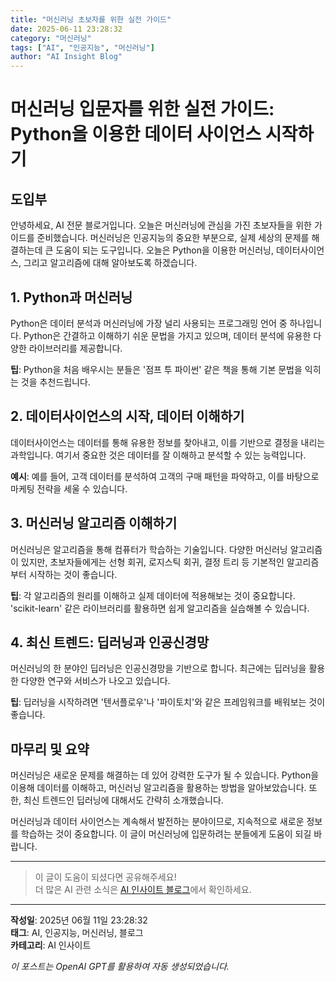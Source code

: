 ```yaml
---
title: "머신러닝 초보자를 위한 실전 가이드"
date: 2025-06-11 23:28:32
category: "머신러닝"
tags: ["AI", "인공지능", "머신러닝"]
author: "AI Insight Blog"
---
```


# 머신러닝 입문자를 위한 실전 가이드: Python을 이용한 데이터 사이언스 시작하기

## 도입부

안녕하세요, AI 전문 블로거입니다. 오늘은 머신러닝에 관심을 가진 초보자들을 위한 가이드를 준비했습니다. 머신러닝은 인공지능의 중요한 부분으로, 실제 세상의 문제를 해결하는데 큰 도움이 되는 도구입니다. 오늘은 Python을 이용한 머신러닝, 데이터사이언스, 그리고 알고리즘에 대해 알아보도록 하겠습니다.

## 1. Python과 머신러닝

Python은 데이터 분석과 머신러닝에 가장 널리 사용되는 프로그래밍 언어 중 하나입니다. Python은 간결하고 이해하기 쉬운 문법을 가지고 있으며, 데이터 분석에 유용한 다양한 라이브러리를 제공합니다.

**팁**: Python을 처음 배우시는 분들은 '점프 투 파이썬' 같은 책을 통해 기본 문법을 익히는 것을 추천드립니다.

## 2. 데이터사이언스의 시작, 데이터 이해하기

데이터사이언스는 데이터를 통해 유용한 정보를 찾아내고, 이를 기반으로 결정을 내리는 과학입니다. 여기서 중요한 것은 데이터를 잘 이해하고 분석할 수 있는 능력입니다.

**예시**: 예를 들어, 고객 데이터를 분석하여 고객의 구매 패턴을 파악하고, 이를 바탕으로 마케팅 전략을 세울 수 있습니다.

## 3. 머신러닝 알고리즘 이해하기

머신러닝은 알고리즘을 통해 컴퓨터가 학습하는 기술입니다. 다양한 머신러닝 알고리즘이 있지만, 초보자들에게는 선형 회귀, 로지스틱 회귀, 결정 트리 등 기본적인 알고리즘부터 시작하는 것이 좋습니다.

**팁**: 각 알고리즘의 원리를 이해하고 실제 데이터에 적용해보는 것이 중요합니다. 'scikit-learn' 같은 라이브러리를 활용하면 쉽게 알고리즘을 실습해볼 수 있습니다.

## 4. 최신 트렌드: 딥러닝과 인공신경망

머신러닝의 한 분야인 딥러닝은 인공신경망을 기반으로 합니다. 최근에는 딥러닝을 활용한 다양한 연구와 서비스가 나오고 있습니다.

**팁**: 딥러닝을 시작하려면 '텐서플로우'나 '파이토치'와 같은 프레임워크를 배워보는 것이 좋습니다.

## 마무리 및 요약

머신러닝은 새로운 문제를 해결하는 데 있어 강력한 도구가 될 수 있습니다. Python을 이용해 데이터를 이해하고, 머신러닝 알고리즘을 활용하는 방법을 알아보았습니다. 또한, 최신 트렌드인 딥러닝에 대해서도 간략히 소개했습니다. 

머신러닝과 데이터 사이언스는 계속해서 발전하는 분야이므로, 지속적으로 새로운 정보를 학습하는 것이 중요합니다. 이 글이 머신러닝에 입문하려는 분들에게 도움이 되길 바랍니다.

---

> 이 글이 도움이 되셨다면 공유해주세요!  
> 더 많은 AI 관련 소식은 [AI 인사이트 블로그](https://tonyhwang1004.github.io/ai-insight-blog)에서 확인하세요.

---

**작성일**: 2025년 06월 11일 23:28:32  
**태그**: AI, 인공지능, 머신러닝, 블로그  
**카테고리**: AI 인사이트

*이 포스트는 OpenAI GPT를 활용하여 자동 생성되었습니다.*
